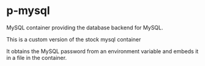 # p-mysql

MySQL container providing the database backend for MySQL.

This is a custom version of the stock mysql container

It obtains the MySQL password from an environment variable and embeds it 
in a file in the container.
